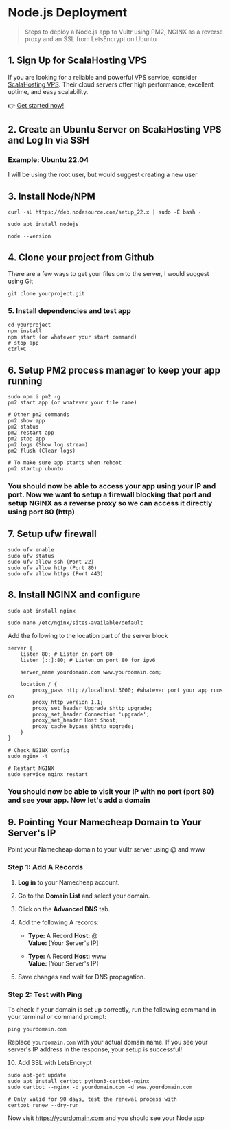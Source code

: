 # Node.js Deployment

> Steps to deploy a Node.js app to Vultr using PM2, NGINX as a reverse proxy and an SSL from LetsEncrypt on Ubuntu

## 1. Sign Up for ScalaHosting VPS
If you are looking for a reliable and powerful VPS service, consider [ScalaHosting VPS](https://www.scalahosting.com/cloud-servers.html#a_aid=rogerphandev&amp;a_bid=5c412908). Their cloud servers offer high performance, excellent uptime, and easy scalability.

👉 [Get started now!](https://www.scalahosting.com/cloud-servers.html#a_aid=rogerphandev&amp;a_bid=5c412908)
## 2. Create an Ubuntu Server on ScalaHosting VPS and Log In via SSH

### Example: Ubuntu 22.04
I will be using the root user, but would suggest creating a new user

## 3. Install Node/NPM
```
curl -sL https://deb.nodesource.com/setup_22.x | sudo -E bash -

sudo apt install nodejs

node --version
```

## 4. Clone your project from Github
There are a few ways to get your files on to the server, I would suggest using Git
```
git clone yourproject.git
```

### 5. Install dependencies and test app
```
cd yourproject
npm install
npm start (or whatever your start command)
# stop app
ctrl+C
```
## 6. Setup PM2 process manager to keep your app running
```
sudo npm i pm2 -g
pm2 start app (or whatever your file name)

# Other pm2 commands
pm2 show app
pm2 status
pm2 restart app
pm2 stop app
pm2 logs (Show log stream)
pm2 flush (Clear logs)

# To make sure app starts when reboot
pm2 startup ubuntu
```
### You should now be able to access your app using your IP and port. Now we want to setup a firewall blocking that port and setup NGINX as a reverse proxy so we can access it directly using port 80 (http)

## 7. Setup ufw firewall
```
sudo ufw enable
sudo ufw status
sudo ufw allow ssh (Port 22)
sudo ufw allow http (Port 80)
sudo ufw allow https (Port 443)
```

## 8. Install NGINX and configure
```
sudo apt install nginx

sudo nano /etc/nginx/sites-available/default
```
Add the following to the location part of the server block
```
server {
    listen 80; # Listen on port 80
    listen [::]:80; # Listen on port 80 for ipv6

    server_name yourdomain.com www.yourdomain.com;

    location / {
        proxy_pass http://localhost:3000; #whatever port your app runs on
        proxy_http_version 1.1;
        proxy_set_header Upgrade $http_upgrade;
        proxy_set_header Connection 'upgrade';
        proxy_set_header Host $host;
        proxy_cache_bypass $http_upgrade;
    }
}
```
```
# Check NGINX config
sudo nginx -t

# Restart NGINX
sudo service nginx restart
```

### You should now be able to visit your IP with no port (port 80) and see your app. Now let's add a domain

## 9. Pointing Your Namecheap Domain to Your Server's IP

Point your Namecheap domain to your Vultr server using @ and www

### Step 1: Add A Records

1. **Log in** to your Namecheap account.
2. Go to the **Domain List** and select your domain.
3. Click on the **Advanced DNS** tab.
4. Add the following A records:

   - **Type:** A Record
     **Host:** @  
     **Value:** [Your Server's IP]
   
   - **Type:** A Record
     **Host:** www  
     **Value:** [Your Server's IP]

5. Save changes and wait for DNS propagation.

### Step 2: Test with Ping

To check if your domain is set up correctly, run the following command in your terminal or command prompt:

```
ping yourdomain.com
```

Replace `yourdomain.com` with your actual domain name. If you see your server's IP address in the response, your setup is successful!

10. Add SSL with LetsEncrypt
```
sudo apt-get update
sudo apt install certbot python3-certbot-nginx
sudo certbot --nginx -d yourdomain.com -d www.yourdomain.com

# Only valid for 90 days, test the renewal process with
certbot renew --dry-run
```

Now visit https://yourdomain.com and you should see your Node app
